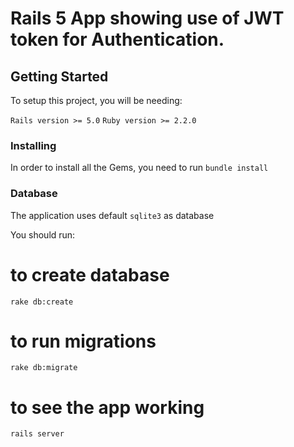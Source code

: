 # Rails 5 App showing use of JWT token for Authentication.


## Getting Started

To setup this project, you will be needing:

`Rails version >= 5.0`
`Ruby version >= 2.2.0`

### Installing

In order to install all the Gems, you need to run `bundle install`

### Database 

The application uses default `sqlite3` as database

You should run:

# to create database
`rake db:create`

# to run migrations
`rake db:migrate`

# to see the app working
`rails server`